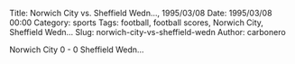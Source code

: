 Title: Norwich City vs. Sheffield Wedn…, 1995/03/08
Date: 1995/03/08 00:00
Category: sports
Tags: football, football scores, Norwich City, Sheffield Wedn…
Slug: norwich-city-vs-sheffield-wedn
Author: carbonero


Norwich City 0 - 0 Sheffield Wedn…
